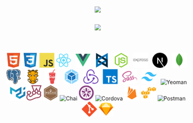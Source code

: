 <div id="header" align="center" style="margin-top: 2em">
  <img src="https://streak-stats.demolab.com/?user=autoboxer&theme=tokyonight&hide_border=true" />
</div>
<div id="header" align="center" style="margin-top: 2em">
  <img src="https://github-readme-stats.vercel.app/api/top-langs/?username=autoboxer&layout=compact&theme=tokyonight&hide_border=true">
</div>
<div align="center" style="margin-top: 4em">
  <img src="https://github.com/devicons/devicon/blob/master/icons/html5/html5-original.svg" title="HTML5" alt="HTML" height="40"/>
  <img src="https://github.com/devicons/devicon/blob/master/icons/css3/css3-original.svg"  title="CSS3" alt="CSS" height="40"/>
  <img src="https://github.com/devicons/devicon/blob/master/icons/javascript/javascript-original.svg" title="JavaScript" alt="JavaScript" height="40"/>
  <img src="https://github.com/devicons/devicon/blob/master/icons/react/react-original.svg" title="React" alt="React" height="40" style="margin-right: 0.5em"/>
  <img src="https://github.com/devicons/devicon/blob/master/icons/vuejs/vuejs-original.svg" title="Vue" alt="Vue" height="40" style="margin-right: 0.5em"/>
  <img src="https://github.com/devicons/devicon/blob/master/icons/backbonejs/backbonejs-original.svg" title="Backbone" alt="Backbone" height="40" style="margin-right: 0.5em"/>
  <img src="https://github.com/devicons/devicon/blob/master/icons/nodejs/nodejs-original.svg" title="Node" alt="Node" height="40" style="margin-right: 0.5em"/>
  <img src="https://github.com/devicons/devicon/blob/master/icons/express/express-original-wordmark.svg" title="Express" alt="Express" height="40" style="margin-right: 0.5em"/>
  <img src="https://github.com/devicons/devicon/blob/master/icons/nextjs/nextjs-original.svg" title="Next" alt="Next" height="40" style="margin-right: 0.5em"/>
  <img src="https://github.com/devicons/devicon/blob/master/icons/mongodb/mongodb-original.svg" title="Mongo" alt="Mongo" height="40" style="margin-right: 0.5em"/>
  <img src="https://github.com/devicons/devicon/blob/master/icons/postgresql/postgresql-original.svg" title="Postgres" alt="Postgres" height="40" style="margin-right: 0.5em"/>
  <img src="https://github.com/devicons/devicon/blob/master/icons/grunt/grunt-original.svg" title="Grunt" alt="Grunt" height="40" style="margin-right: 0.5em"/>
  <img src="https://github.com/devicons/devicon/blob/master/icons/gulp/gulp-plain.svg" title="Gulp" alt="Gulp" height="40" style="margin-right: 0.5em"/>
  <img src="https://github.com/devicons/devicon/blob/master/icons/webpack/webpack-original.svg" title="Webpack" alt="Webpack" height="40" style="margin-right: 0.5em"/>
  <img src="https://github.com/devicons/devicon/blob/master/icons/redux/redux-original.svg" title="Redux" alt="Redux" height="40" style="margin-right: 0.5em"/>
  <img src="https://github.com/devicons/devicon/blob/master/icons/typescript/typescript-original.svg" title="TypeScript" alt="TypeScript" height="40" style="margin-right: 0.5em"/>
  <img src="https://github.com/devicons/devicon/blob/master/icons/sass/sass-original.svg" title="Sass" alt="Sass" height="40" style="margin-right: 0.5em"/>
  <img src="https://github.com/devicons/devicon/blob/master/icons/tailwindcss/tailwindcss-plain.svg" title="Tailwind" alt="Tailwind" height="40" style="margin-right: 0.5em"/>
  <img src="https://www.vectorlogo.zone/util/preview.html?image=/logos/yeoman/yeoman-icon.svg" title="Yeoman" alt="Yeoman" height="40" style="margin-right: 0.5em"/>
  <img src="https://github.com/devicons/devicon/blob/master/icons/materialui/materialui-original.svg" title="Material UI" alt="Material UI" height="40"/>
  <img src="https://github.com/devicons/devicon/blob/master/icons/jest/jest-plain.svg" title="Jest" alt="Jest" height="40"/>
  <img src="https://github.com/devicons/devicon/blob/master/icons/mocha/mocha-plain.svg" title="Mocha" alt="Mocha" height="40"/>
  <img src="https://www.vectorlogo.zone/util/preview.html?image=/logos/chaijs/chaijs-icon.svg" title="Chai" alt="Chai" height="40"/>
  <img src="https://github.com/devicons/devicon/blob/master/icons/jasmine/jasmine-plain.svg" title="Jasmine" alt="Jasmine" height="40"/>
  <img src="https://www.vectorlogo.zone/util/preview.html?image=/logos/apache_cordova/apache_cordova-icon.svg" title="Cordova" alt="Cordova" height="40"/>
  <img src="https://github.com/devicons/devicon/blob/master/icons/firebase/firebase-plain.svg" title="Firebase" alt="Firebase" height="40"/>
  <img src="https://github.com/devicons/devicon/blob/master/icons/amazonwebservices/amazonwebservices-original.svg" title="AWS" alt="AWS" height="40"/>
  <img src="https://www.vectorlogo.zone/logos/getpostman/getpostman-icon.svg" title="Postman" alt="Postman" height="40"/>
  <img src="https://github.com/devicons/devicon/blob/master/icons/git/git-original.svg" title="Git" alt="Git" height="40"/>
  <img src="https://github.com/devicons/devicon/blob/master/icons/sketch/sketch-original.svg" title="Sketch" alt="Sketch" height="40"/>
</div>